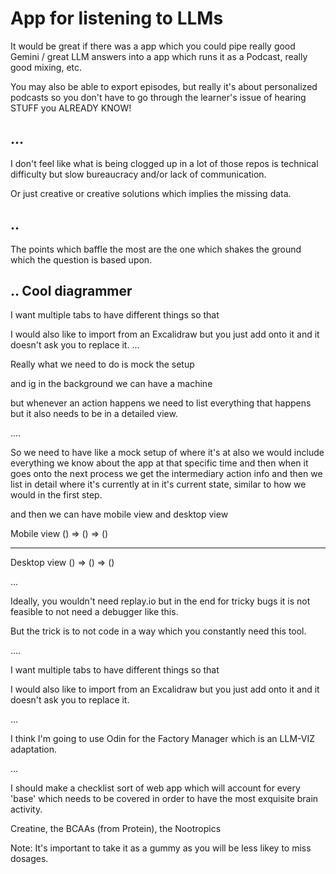 
# App for listening to LLMs
It would be great if there was a app which you could pipe really good Gemini / great LLM answers into a app which runs it as a Podcast, really good mixing, etc. 

You may also be able to export episodes, but really it's about personalized podcasts so you don't have to go through the learner's issue of hearing STUFF you ALREADY KNOW! 



## ... 
I don't feel like what is being clogged up in a lot of those repos is technical difficulty but slow bureaucracy and/or lack of communication. 

Or just creative or creative solutions which implies the missing data. 


## .. 

The points which baffle the most are the one which shakes the ground which the question is based upon.

## .. Cool diagrammer 

I want multiple tabs to have different things so that 


I would also like to import from an Excalidraw but you just add onto it and it doesn't ask you to replace it. 
... 


Really what we need to do is mock the setup 

and ig in the background we can have a machine 


but whenever an action happens we need to list everything that happens but it also needs to be in a detailed view.


.... 

So we need to have like a mock setup of where it's at also we would include everything we know about the app at that specific time and then when it goes onto the next process we get the intermediary action info and then we list in detail where it's currently at in it's current state, similar to how we would in the first step. 

and then we can have mobile view and desktop view 


Mobile view () => () => () 

_____________________

Desktop view () => () => () 

...


Ideally, you wouldn't need replay.io but in the end for tricky bugs it is not feasible to not need a debugger like this.



But the trick is to not code in a way which you constantly need this tool. 


.... 

I want multiple tabs to have different things so that 


I would also like to import from an Excalidraw but you just add onto it and it doesn't ask you to replace it. 

... 

I think I'm going to use Odin for the Factory Manager which is an LLM-VIZ adaptation.

... 

I should make a checklist sort of web app which will account for every 'base' which needs to be covered in order to have the most exquisite brain activity.


Creatine, the BCAAs (from Protein), the Nootropics


Note: It's important to take it as a gummy as you will be less likey to miss dosages. 








